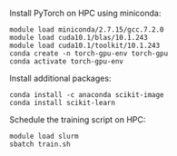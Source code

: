 Install PyTorch on HPC using miniconda:
<pre><code>module load miniconda/2.7.15/gcc.7.2.0
module load cuda10.1/blas/10.1.243
module load cuda10.1/toolkit/10.1.243
conda create -n torch-gpu-env torch-gpu
conda activate torch-gpu-env
</pre></code>

Install additional packages:
<pre><code>conda install -c anaconda scikit-image
conda install scikit-learn</pre></code>

Schedule the training script on HPC:
<pre><code>module load slurm
sbatch train.sh</pre></code>
